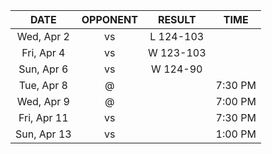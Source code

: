 |    DATE     |          OPPONENT           |  RESULT   |  TIME   |
|:-----------:|:---------------------------:|:---------:|:-------:|
| Wed, Apr 2  |       vs [](/r/heat)        | L 124-103 |         |
| Fri, Apr 4  |       vs [](/r/suns)        | W 123-103 |         |
| Sun, Apr 6  | vs [](/r/washingtonwizards) | W 124-90  |         |
| Tue, Apr 8  |      @ [](/r/nyknicks)      |           | 7:30 PM |
| Wed, Apr 9  |    @ [](/r/orlandomagic)    |           | 7:00 PM |
| Fri, Apr 11 | vs [](/r/charlottehornets)  |           | 7:30 PM |
| Sun, Apr 13 | vs [](/r/charlottehornets)  |           | 1:00 PM |